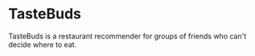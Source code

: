 # TasteBuds
TasteBuds is a restaurant recommender for groups of friends who can't decide where to eat.
